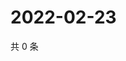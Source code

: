 # 2022-02-23

共 0 条

<!-- BEGIN WEIBO -->
<!-- 最后更新时间 Wed Feb 23 2022 05:12:39 GMT+0800 (China Standard Time) -->

<!-- END WEIBO -->
